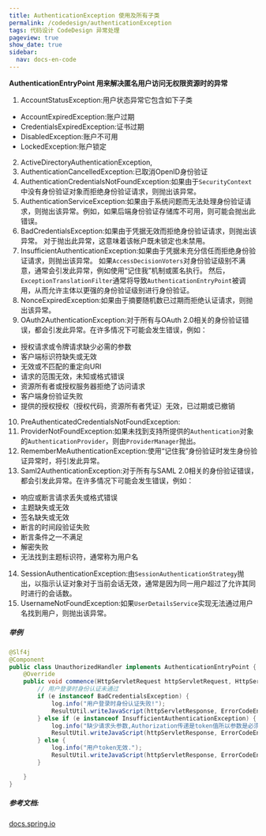 ```yaml
---
title: AuthenticationException 使用及所有子类
permalink: /codedesign/authenticationException
tags: 代码设计 CodeDesign 异常处理
pageview: true
show_date: true
sidebar:
  nav: docs-en-code
---
```

**AuthenticationEntryPoint 用来解决匿名用户访问无权限资源时的异常**
1. AccountStatusException:用户状态异常它包含如下子类
  - AccountExpiredException:账户过期
  - CredentialsExpiredException:证书过期
  - DisabledException:账户不可用
  - LockedException:账户锁定
2. ActiveDirectoryAuthenticationException,
3. AuthenticationCancelledException:已取消OpenID身份验证
4. AuthenticationCredentialsNotFoundException:如果由于`SecurityContext`中没有身份验证对象而拒绝身份验证请求，则抛出该异常。
5. AuthenticationServiceException:如果由于系统问题而无法处理身份验证请求，则抛出该异常。例如，如果后端身份验证存储库不可用，则可能会抛出此错误。
6. BadCredentialsException:如果由于凭据无效而拒绝身份验证请求，则抛出该异常。 对于抛出此异常，这意味着该帐户既未锁定也未禁用。
7. InsufficientAuthenticationException:如果由于凭据未充分信任而拒绝身份验证请求，则抛出该异常。
如果`AccessDecisionVoters`对身份验证级别不满意，通常会引发此异常，例如使用“记住我”机制或匿名执行。 然后，`ExceptionTranslationFilter`通常将导致`AuthenticationEntryPoint`被调用，从而允许主体以更强的身份验证级别进行身份验证。
8. NonceExpiredException:如果由于摘要随机数已过期而拒绝认证请求，则抛出该异常。
9. OAuth2AuthenticationException:对于所有与OAuth 2.0相关的身份验证错误，都会引发此异常。在许多情况下可能会发生错误，例如：
  - 授权请求或令牌请求缺少必需的参数
  - 客户端标识符缺失或无效
  - 无效或不匹配的重定向URI
  - 请求的范围无效，未知或格式错误
  - 资源所有者或授权服务器拒绝了访问请求
  - 客户端身份验证失败
  - 提供的授权授权（授权代码，资源所有者凭证）无效，已过期或已撤销
10. PreAuthenticatedCredentialsNotFoundException:
11. ProviderNotFoundException:如果未找到支持所提供的`Authentication`对象的`AuthenticationProvider`，则由`ProviderManager`抛出。
12. RememberMeAuthenticationException:使用“记住我”身份验证时发生身份验证异常时，将引发此异常。
13. Saml2AuthenticationException:对于所有与SAML 2.0相关的身份验证错误，都会引发此异常。在许多情况下可能会发生错误，例如：
  - 响应或断言请求丢失或格式错误
  - 主题缺失或无效
  - 签名缺失或无效
  - 断言的时间段验证失败
  - 断言条件之一不满足
  - 解密失败
  - 无法找到主题标识符，通常称为用户名
14. SessionAuthenticationException:由`SessionAuthenticationStrategy`抛出，以指示认证对象对于当前会话无效，通常是因为同一用户超过了允许其同时进行的会话数。
15. UsernameNotFoundException:如果`UserDetailsService`实现无法通过用户名找到用户，则抛出该异常。

##### 举例
```java
@Slf4j
@Component
public class UnauthorizedHandler implements AuthenticationEntryPoint {
    @Override
    public void commence(HttpServletRequest httpServletRequest, HttpServletResponse httpServletResponse, AuthenticationException e) throws IOException, ServletException {
        // 用户登录时身份认证未通过
        if (e instanceof BadCredentialsException) {
            log.info("用户登录时身份认证失败!");
            ResultUtil.writeJavaScript(httpServletResponse, ErrorCodeEnum.TOKEN_INVALID.getCode(), e.getMessage());
        } else if (e instanceof InsufficientAuthenticationException) {
            log.info("缺少请求头参数,Authorization传递是token值所以参数是必须的.");
            ResultUtil.writeJavaScript(httpServletResponse, ErrorCodeEnum.NO_TOKEN.getCode(), ErrorCodeEnum.NO_TOKEN.getMessage());
        } else {
            log.info("用户token无效.");
            ResultUtil.writeJavaScript(httpServletResponse, ErrorCodeEnum.TOKEN_INVALID.getCode(), ErrorCodeEnum.TOKEN_INVALID.getMessage());
        }

    }
}
```

##### 参考文档:
[docs.spring.io](https://docs.spring.io/spring-security/site/docs/current/api/org/springframework/security/core/AuthenticationException.html)
